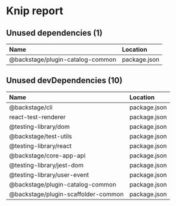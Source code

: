 # Knip report

## Unused dependencies (1)

| Name                             | Location     |
|:---------------------------------|:-------------|
| @backstage/plugin-catalog-common | package.json |

## Unused devDependencies (10)

| Name                                | Location     |
|:------------------------------------|:-------------|
| @backstage/cli                      | package.json |
| react-test-renderer                 | package.json |
| @testing-library/dom                | package.json |
| @backstage/test-utils               | package.json |
| @testing-library/react              | package.json |
| @backstage/core-app-api             | package.json |
| @testing-library/jest-dom           | package.json |
| @testing-library/user-event         | package.json |
| @backstage/plugin-catalog-common    | package.json |
| @backstage/plugin-scaffolder-common | package.json |

